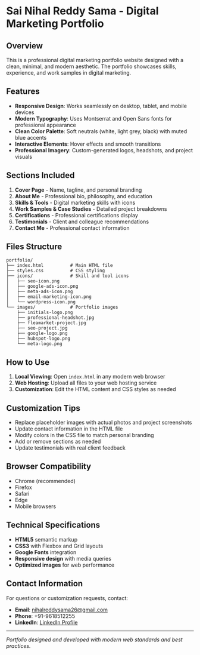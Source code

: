 # Sai Nihal Reddy Sama - Digital Marketing Portfolio

## Overview
This is a professional digital marketing portfolio website designed with a clean, minimal, and modern aesthetic. The portfolio showcases skills, experience, and work samples in digital marketing.

## Features
- **Responsive Design**: Works seamlessly on desktop, tablet, and mobile devices
- **Modern Typography**: Uses Montserrat and Open Sans fonts for professional appearance
- **Clean Color Palette**: Soft neutrals (white, light grey, black) with muted blue accents
- **Interactive Elements**: Hover effects and smooth transitions
- **Professional Imagery**: Custom-generated logos, headshots, and project visuals

## Sections Included
1. **Cover Page** - Name, tagline, and personal branding
2. **About Me** - Professional bio, philosophy, and education
3. **Skills & Tools** - Digital marketing skills with icons
4. **Work Samples & Case Studies** - Detailed project breakdowns
5. **Certifications** - Professional certifications display
6. **Testimonials** - Client and colleague recommendations
7. **Contact Me** - Professional contact information

## Files Structure
```
portfolio/
├── index.html          # Main HTML file
├── styles.css          # CSS styling
├── icons/              # Skill and tool icons
│   ├── seo-icon.png
│   ├── google-ads-icon.png
│   ├── meta-ads-icon.png
│   ├── email-marketing-icon.png
│   └── wordpress-icon.png
└── images/             # Portfolio images
    ├── initials-logo.png
    ├── professional-headshot.jpg
    ├── fleamarket-project.jpg
    ├── seo-project.jpg
    ├── google-logo.png
    ├── hubspot-logo.png
    └── meta-logo.png
```

## How to Use
1. **Local Viewing**: Open `index.html` in any modern web browser
2. **Web Hosting**: Upload all files to your web hosting service
3. **Customization**: Edit the HTML content and CSS styles as needed

## Customization Tips
- Replace placeholder images with actual photos and project screenshots
- Update contact information in the HTML file
- Modify colors in the CSS file to match personal branding
- Add or remove sections as needed
- Update testimonials with real client feedback

## Browser Compatibility
- Chrome (recommended)
- Firefox
- Safari
- Edge
- Mobile browsers

## Technical Specifications
- **HTML5** semantic markup
- **CSS3** with Flexbox and Grid layouts
- **Google Fonts** integration
- **Responsive design** with media queries
- **Optimized images** for web performance

## Contact Information
For questions or customization requests, contact:
- **Email**: nihalreddysama26@gmail.com
- **Phone**: +91-9618512255
- **LinkedIn**: [LinkedIn Profile](https://www.linkedin.com/in/sainihal-reddy-sama-139546107)

---
*Portfolio designed and developed with modern web standards and best practices.*

